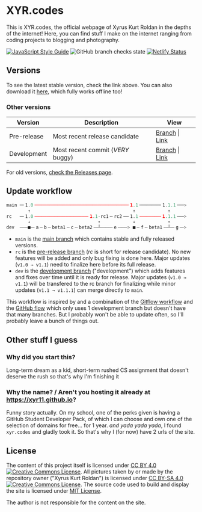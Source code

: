 # XYR.codes
This is XYR.codes, the official webpage of Xyrus Kurt Roldan in the depths of the internet! Here, you can find stuff I make on the internet ranging from coding projects to blogging and photography.

[![JavaScript Style Guide](https://img.shields.io/badge/code_style-standard-brightgreen.svg?style=flat-square)](https://standardjs.com) ![GitHub branch checks state](https://img.shields.io/github/checks-status/xyr11/xyr11.github.io/main?logo=github&style=flat-square) [![Netlify Status](https://api.netlify.com/api/v1/badges/58f1ecc1-7536-4cf3-a90e-a5b50228043a/deploy-status)](https://app.netlify.com/sites/xyrcodes/deploys)

## Versions
To see the latest stable version, check the link above. You can also download it [here](https://github.com/xyr11/xyr11.github.io/archive/refs/heads/main.zip), which fully works offline too!

### Other versions
Version | Description | View
-- | -- | --
Pre-release | Most recent release candidate | [Branch](https://github.com/xyr11/xyr11.github.io/tree/pre-release) \| [Link](https://rc.xyr.codes)
Development | Most recent commit (*VERY* buggy) | [Branch](https://github.com/xyr11/xyr11.github.io/tree/development) \| [Link](https://dev.xyr.codes)

For old versions, [check the Releases page](https://github.com/xyr11/xyr11.github.io/releases).

## Update workflow
```js
main ─╴1.0╶──────────────────────────────────╴1.1╶───────╴1.1.1╶──>
        ↑                                      ↑            ↑
rc   ─╴1.0╶───────────────────╴1.1-rc1╶╴rc2╶─╴1.1╶───────╴1.1.1╶──>
        ↓                         ↑            ↓            ↑
dev  ───■─╴a╶╴b╶╴beta1╶╴c╶╴beta2╶─┴────╴e╶───> ■╶╴f╶╴beta1╶─┴─╴g╶─>
```
+ `main` is the <u>main branch</u> which contains stable and fully released versions.
+ `rc` is the <u>pre-release branch</u> (*rc* is short for release candidate). No new features will be added and only bug fixing is done here. Major updates (`v1.0 → v1.1`) need to finalize here before its full release.
+ `dev` is the <u>development branch</u> ("development") which adds features and fixes over time until it is ready for release. Major updates (`v1.0 → v1.1`) will be transfered to the rc branch for finalizing while minor updates (`v1.1 → v1.1.1`) can merge directly to `main`.

This workflow is inspired by and a combination of the [Gitflow workflow](https://www.atlassian.com/git/tutorials/comparing-workflows/gitflow-workflow) and the [GitHub flow](https://guides.github.com/introduction/flow/) which only uses 1 development branch but doesn't have that many branches. But I probably won't be able to update often, so I'll probably leave a bunch of things out.

## Other stuff I guess

### Why did you start this?
Long-term dream as a kid, short-term rushed CS assignment that doesn't deserve the rush so that's why I'm finishing it

### Why the name? / Aren't you hosting it already at <https://xyr11.github.io>?
Funny story actually. On my school, one of the perks given is having a GitHub Student Developer Pack, of which I can choose and own one of the selection of domains for free... for 1 year. *and yada yada yada*, I found `xyr.codes` and gladly took it. So that's why I (for now) have 2 urls of the site.

## License
The content of this project itself is licensed under [CC BY 4.0 ![Creative Commons License](https://i.creativecommons.org/l/by/4.0/80x15.png)](http://creativecommons.org/licenses/by/4.0/). All pictures taken by or made by the repository owner ("Xyrus Kurt Roldan") is licensed under [CC BY-SA 4.0 ![Creative Commons License](https://i.creativecommons.org/l/by-sa/4.0/80x15.png)](http://creativecommons.org/licenses/by-sa/4.0/). The source code used to build and display the site is licensed under [MIT License](https://github.com/xyr11/xyr11.github.io/blob/main/LICENSE).

The author is not responsible for the content on the site.
